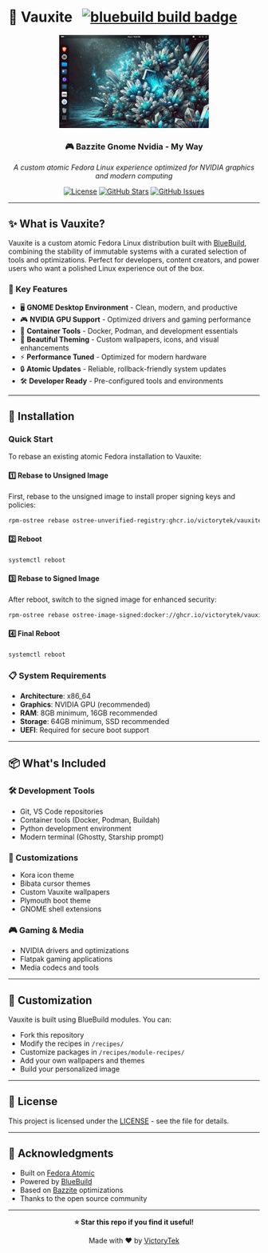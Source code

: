 # 🚀 Vauxite &nbsp; [![bluebuild build badge](https://github.com/victorytek/vauxite/actions/workflows/build.yml/badge.svg)](https://github.com/victorytek/vauxite/actions/workflows/build.yml)

<div align="center">
  <img src="https://github.com/VictoryTek/Vauxite/blob/main/vauxite.png" alt="Vauxite Logo" width="300"/>
  
  ### 🎮 Bazzite Gnome Nvidia - My Way
  
  *A custom atomic Fedora Linux experience optimized for NVIDIA graphics and modern computing*
  
  [![License](https://img.shields.io/github/license/victorytek/vauxite?style=flat-square)](LICENSE)
  [![GitHub Stars](https://img.shields.io/github/stars/victorytek/vauxite?style=flat-square)](https://github.com/victorytek/vauxite/stargazers)
  [![GitHub Issues](https://img.shields.io/github/issues/victorytek/vauxite?style=flat-square)](https://github.com/victorytek/vauxite/issues)
</div>

---

## ✨ What is Vauxite?

Vauxite is a custom atomic Fedora Linux distribution built with [BlueBuild](https://blue-build.org/), combining the stability of immutable systems with a curated selection of tools and optimizations. Perfect for developers, content creators, and power users who want a polished Linux experience out of the box.

### 🎯 Key Features

- 🖥️ **GNOME Desktop Environment** - Clean, modern, and productive
- 🎮 **NVIDIA GPU Support** - Optimized drivers and gaming performance  
- 🐳 **Container Tools** - Docker, Podman, and development essentials
- 🎨 **Beautiful Theming** - Custom wallpapers, icons, and visual enhancements
- ⚡ **Performance Tuned** - Optimized for modern hardware
- 🔒 **Atomic Updates** - Reliable, rollback-friendly system updates
- 🛠️ **Developer Ready** - Pre-configured tools and environments

---

## 🚀 Installation

### Quick Start

To rebase an existing atomic Fedora installation to Vauxite:

#### 1️⃣ Rebase to Unsigned Image
First, rebase to the unsigned image to install proper signing keys and policies:

```bash
rpm-ostree rebase ostree-unverified-registry:ghcr.io/victorytek/vauxite-gnome-nvidia:latest
```

#### 2️⃣ Reboot
```bash
systemctl reboot
```

#### 3️⃣ Rebase to Signed Image
After reboot, switch to the signed image for enhanced security:

```bash
rpm-ostree rebase ostree-image-signed:docker://ghcr.io/victorytek/vauxite-gnome-nvidia:latest
```

#### 4️⃣ Final Reboot
```bash
systemctl reboot
```

### 📋 System Requirements

- **Architecture**: x86_64
- **Graphics**: NVIDIA GPU (recommended)
- **RAM**: 8GB minimum, 16GB recommended
- **Storage**: 64GB minimum, SSD recommended
- **UEFI**: Required for secure boot support

---

## 📦 What's Included

### 🛠️ Development Tools
- Git, VS Code repositories
- Container tools (Docker, Podman, Buildah)
- Python development environment
- Modern terminal (Ghostty, Starship prompt)

### 🎨 Customizations
- Kora icon theme
- Bibata cursor themes
- Custom Vauxite wallpapers
- Plymouth boot theme
- GNOME shell extensions

### 🎮 Gaming & Media
- NVIDIA drivers and optimizations
- Flatpak gaming applications
- Media codecs and tools

---

## 🔧 Customization

Vauxite is built using BlueBuild modules. You can:

- Fork this repository
- Modify the recipes in `/recipes/`
- Customize packages in `/recipes/module-recipes/`
- Add your own wallpapers and themes
- Build your personalized image

---

## 📄 License

This project is licensed under the [LICENSE](LICENSE) - see the file for details.

---

## 🙏 Acknowledgments

- Built on [Fedora Atomic](https://fedoraproject.org/atomic/)
- Powered by [BlueBuild](https://blue-build.org/)
- Based on [Bazzite](https://bazzite.gg/) optimizations
- Thanks to the open source community

---

<div align="center">
  
  **⭐ Star this repo if you find it useful!**
  
  Made with ❤️ by [VictoryTek](https://github.com/VictoryTek)
  
</div>

